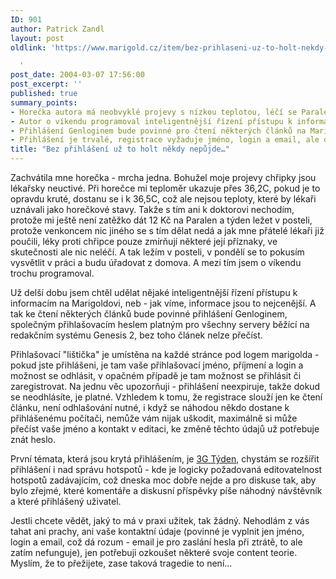 ```yaml
---
ID: 901
author: Patrick Zandl
layout: post
oldlink: 'https://www.marigold.cz/item/bez-prihlaseni-uz-to-holt-nekdy-nepujde

  '
post_date: 2004-03-07 17:56:00
post_excerpt: ''
published: true
summary_points:
- Horečka autora má neobvyklé projevy s nízkou teplotou, léčí se Paralenem a odpočinkem.
- Autor o víkendu programoval inteligentnější řízení přístupu k informacím na Marigoldovi.
- Přihlášení Genloginem bude povinné pro čtení některých článků na Marigoldovi.
- Přihlášení je trvalé, registrace vyžaduje jméno, login a email, ale data se nezneužívají.
title: "Bez přihlášení už to holt někdy nepůjde…"
---
```


<p>
Zachvátila mne&#160;horečka - mrcha jedna. Bohužel moje projevy chřipky jsou lékařsky neuctivé. Při horečce mi teploměr ukazuje přes 36,2C, pokud je to opravdu kruté, dostanu se i k 36,5C, což ale nejsou teploty, které by lékaři uznávali jako horečkové stavy. Takže s tím ani k doktorovi nechodím, protože mi ještě není zatěžko dát 12 Kč na Paralen a týden ležet v posteli, protože venkoncem nic jiného se s tím dělat nedá a jak mne přátelé lékaři již poučili, léky proti chřipce pouze zmírňují některé její příznaky, ve skutečnosti ale nic neléčí. A tak ležím v posteli, v pondělí se to pokusím vysvětlit v práci a budu úřadovat z domova. A mezi tím jsem o víkendu trochu programoval. </p>

<p>
Už delší dobu jsem chtěl udělat nějaké inteligentnější řízení přístupu k informacím na Marigoldovi, neb - jak víme, informace jsou to nejcenější. A tak ke čtení některých článků bude povinné přihlášení Genloginem, společným přihlašovacím heslem platným pro všechny servery běžící na redakčním systému Genesis 2, bez toho článek nelze přečíst. </p>

<p>
Přihlašovací "lištička" je umístěna na každé stránce pod logem marigolda - pokud jste přihlášeni, je tam vaše přihlašovací jméno, příjmení a login a možnost se odhlásit, v opačném případě je tam možnost se přihlásit či zaregistrovat. Na jednu věc upozorňuji - přihlášení neexpiruje, takže dokud se neodhlásíte, je platné. Vzhledem k tomu, že registrace slouží jen ke čtení článku, není odhlašování nutné, i když se náhodou někdo dostane k přihlášenému počítači, nemůže vám nijak uškodit, maximálně si může přečíst vaše jméno a kontakt v editaci, ke změně těchto údajů už potřebuje znát heslo. </p>

<p>
První témata, která jsou krytá přihlášením, je <A href="/zprava.html?cislo=27311">3G Týden</A>, chystám se rozšířit přihlášení i nad správu hotspotů - kde je logicky požadovaná editovatelnost hotspotů zadávajícím, což dneska moc dobře nejde a pro diskuse tak, aby bylo zřejmé, které komentáře a diskusní příspěvky píše náhodný návštěvník a které přihlášený uživatel. </p>

<p>
Jestli chcete vědět, jaký to má v praxi užitek, tak žádný. Nehodlám z vás tahat ani prachy, ani vaše kontaktní údaje (povinné je vyplnit jen jméno, login a email, což dá rozum - email je pro zaslání hesla při ztrátě, to ale zatím nefunguje), jen potřebuji ozkoušet některé svoje content teorie. Myslím, že to přežijete, zase taková tragedie to není...</p>